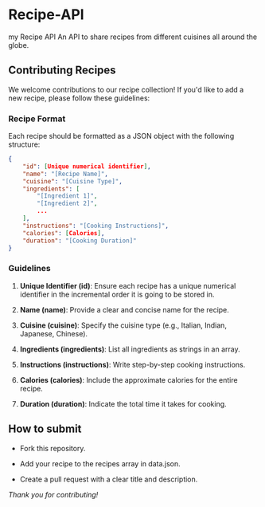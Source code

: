 # Recipe-API
my Recipe API
An API to share recipes from different cuisines all around the globe.

## Contributing Recipes
We welcome contributions to our recipe collection! 
If you'd like to add a new recipe, please follow these guidelines:
### Recipe Format
Each recipe should be formatted as a JSON object with the following structure:

```JSON
{
    "id": [Unique numerical identifier],
    "name": "[Recipe Name]",
    "cuisine": "[Cuisine Type]",
    "ingredients": [
        "[Ingredient 1]",
        "[Ingredient 2]",
        ...
    ],
    "instructions": "[Cooking Instructions]",
    "calories": [Calories],
    "duration": "[Cooking Duration]"
}
```

### Guidelines
1. **Unique Identifier (id)**: Ensure each recipe has a unique numerical identifier in the incremental order it is going to be stored in.

2. **Name (name)**: Provide a clear and concise name for the recipe.

3. **Cuisine (cuisine)**: Specify the cuisine type (e.g., Italian, Indian, Japanese, Chinese).

4. **Ingredients (ingredients)**: List all ingredients as strings in an array.

5. **Instructions (instructions)**: Write step-by-step cooking instructions.

6. **Calories (calories)**: Include the approximate calories for the entire recipe.

7. **Duration (duration)**: Indicate the total time it takes for cooking.

## How to submit
- Fork this repository.

- Add your recipe to the recipes array in data.json.

- Create a pull request with a clear title and description.

*Thank you for contributing!*